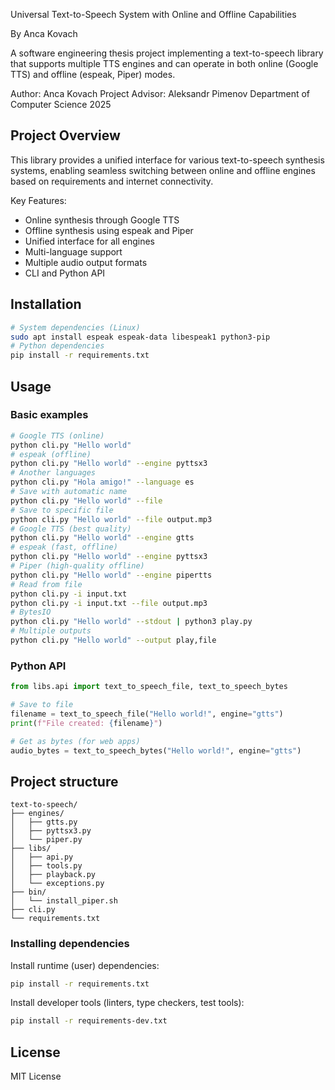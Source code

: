 Universal Text-to-Speech System with Online and Offline Capabilities

By Anca Kovach

A software engineering thesis project implementing a text-to-speech library that supports multiple TTS engines and can operate in both online (Google TTS) and offline (espeak, Piper) modes.

Author: Anca Kovach
Project Advisor: Aleksandr Pimenov
Department of Computer Science
2025

## Project Overview

This library provides a unified interface for various text-to-speech synthesis systems, enabling seamless switching between online and offline engines based on requirements and internet connectivity.

Key Features:
- Online synthesis through Google TTS
- Offline synthesis using espeak and Piper
- Unified interface for all engines
- Multi-language support
- Multiple audio output formats
- CLI and Python API

## Installation

```bash
# System dependencies (Linux)
sudo apt install espeak espeak-data libespeak1 python3-pip
# Python dependencies
pip install -r requirements.txt
```

## Usage

### Basic examples

```bash
# Google TTS (online)
python cli.py "Hello world"
# espeak (offline)
python cli.py "Hello world" --engine pyttsx3
# Another languages
python cli.py "Hola amigo!" --language es
# Save with automatic name
python cli.py "Hello world" --file
# Save to specific file
python cli.py "Hello world" --file output.mp3
# Google TTS (best quality)
python cli.py "Hello world" --engine gtts
# espeak (fast, offline)
python cli.py "Hello world" --engine pyttsx3
# Piper (high-quality offline)
python cli.py "Hello world" --engine pipertts
# Read from file
python cli.py -i input.txt
python cli.py -i input.txt --file output.mp3
# BytesIO
python cli.py "Hello world" --stdout | python3 play.py
# Multiple outputs
python cli.py "Hello world" --output play,file 
```

### Python API

```python
from libs.api import text_to_speech_file, text_to_speech_bytes

# Save to file
filename = text_to_speech_file("Hello world!", engine="gtts")
print(f"File created: {filename}")

# Get as bytes (for web apps)
audio_bytes = text_to_speech_bytes("Hello world!", engine="gtts")
```

## Project structure

```
text-to-speech/
├── engines/
│   ├── gtts.py
│   ├── pyttsx3.py
│   └── piper.py
├── libs/
│   ├── api.py
│   ├── tools.py
│   ├── playback.py
│   └── exceptions.py
├── bin/
│   └── install_piper.sh
├── cli.py
└── requirements.txt
```

### Installing dependencies

Install runtime (user) dependencies:

```bash
pip install -r requirements.txt
```

Install developer tools (linters, type checkers, test tools):

```bash
pip install -r requirements-dev.txt
```

## License

MIT License
